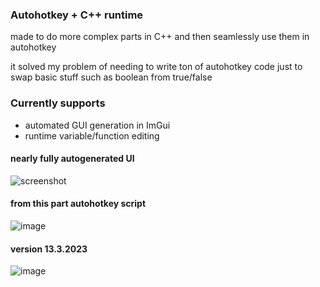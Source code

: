 ### Autohotkey + C++ runtime
made to do more complex parts in C++ and then seamlessly use them in autohotkey

it solved my problem of needing to write ton of autohotkey code just to swap basic stuff such as boolean from true/false


### Currently supports
- automated GUI generation in ImGui
- runtime variable/function editing

#### nearly fully autogenerated UI
![screenshot](https://user-images.githubusercontent.com/47034446/180777929-a969358f-989f-4c97-9306-8b86780521ff.png)
#### from this part autohotkey script
![image](https://user-images.githubusercontent.com/47034446/180778277-ddc94dbb-90c6-4a7f-8c34-0cad2bbe938d.png)
#### version 13.3.2023
![image](https://user-images.githubusercontent.com/47034446/224603378-54b82af3-e18a-45e2-923c-6d09a801f290.png)
